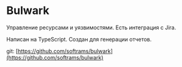 # Bulwark

Управление ресурсами и уязвимостями. Есть интеграция с Jira.&#x20;

Написан на TypeScript. Создан для генерации отчетов.

git: [https://github.com/softrams/bulwark](https://github.com/softrams/bulwark)

